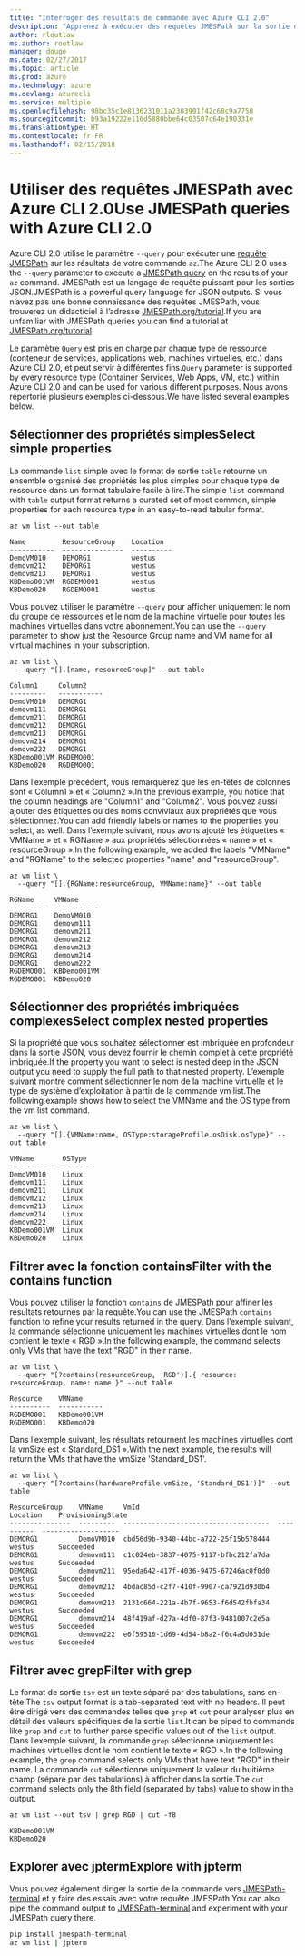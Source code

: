 ```yaml
---
title: "Interroger des résultats de commande avec Azure CLI 2.0"
description: "Apprenez à exécuter des requêtes JMESPath sur la sortie des commandes Azure CLI 2.0."
author: rloutlaw
ms.author: routlaw
manager: douge
ms.date: 02/27/2017
ms.topic: article
ms.prod: azure
ms.technology: azure
ms.devlang: azurecli
ms.service: multiple
ms.openlocfilehash: 98bc35c1e8136231011a2303901f42c68c9a7758
ms.sourcegitcommit: b93a19222e116d5880bbe64c03507c64e190331e
ms.translationtype: HT
ms.contentlocale: fr-FR
ms.lasthandoff: 02/15/2018
---
```

# <a name="use-jmespath-queries-with-azure-cli-20"></a><span data-ttu-id="d658a-103">Utiliser des requêtes JMESPath avec Azure CLI 2.0</span><span class="sxs-lookup"><span data-stu-id="d658a-103">Use JMESPath queries with Azure CLI 2.0</span></span>

<span data-ttu-id="d658a-104">Azure CLI 2.0 utilise le paramètre `--query` pour exécuter une [requête JMESPath](http://jmespath.org) sur les résultats de votre commande `az`.</span><span class="sxs-lookup"><span data-stu-id="d658a-104">The Azure CLI 2.0 uses the `--query` parameter to execute a [JMESPath query](http://jmespath.org) on the results of your `az` command.</span></span> <span data-ttu-id="d658a-105">JMESPath est un langage de requête puissant pour les sorties JSON.</span><span class="sxs-lookup"><span data-stu-id="d658a-105">JMESPath is a powerful query language for JSON outputs.</span></span>  <span data-ttu-id="d658a-106">Si vous n’avez pas une bonne connaissance des requêtes JMESPath, vous trouverez un didacticiel à l’adresse [JMESPath.org/tutorial](http://JMESPath.org/tutorial.html).</span><span class="sxs-lookup"><span data-stu-id="d658a-106">If you are unfamiliar with JMESPath queries you can find a tutorial at [JMESPath.org/tutorial](http://JMESPath.org/tutorial.html).</span></span>

<span data-ttu-id="d658a-107">Le paramètre `Query` est pris en charge par chaque type de ressource (conteneur de services, applications web, machines virtuelles, etc.) dans Azure CLI 2.0, et peut servir à différentes fins.</span><span class="sxs-lookup"><span data-stu-id="d658a-107">`Query` parameter is supported by every resource type (Container Services, Web Apps, VM, etc.) within Azure CLI 2.0 and can be used for various different purposes.</span></span>  <span data-ttu-id="d658a-108">Nous avons répertorié plusieurs exemples ci-dessous.</span><span class="sxs-lookup"><span data-stu-id="d658a-108">We have listed several examples below.</span></span>

## <a name="select-simple-properties"></a><span data-ttu-id="d658a-109">Sélectionner des propriétés simples</span><span class="sxs-lookup"><span data-stu-id="d658a-109">Select simple properties</span></span>

<span data-ttu-id="d658a-110">La commande `list` simple avec le format de sortie `table` retourne un ensemble organisé des propriétés les plus simples pour chaque type de ressource dans un format tabulaire facile à lire.</span><span class="sxs-lookup"><span data-stu-id="d658a-110">The simple `list` command with `table` output format returns a curated set of most common, simple properties for each resource type in an easy-to-read tabular format.</span></span>

```azurecli-interactive
az vm list --out table
```

```
Name         ResourceGroup    Location
-----------  ---------------  ----------
DemoVM010    DEMORG1          westus
demovm212    DEMORG1          westus
demovm213    DEMORG1          westus
KBDemo001VM  RGDEMO001        westus
KBDemo020    RGDEMO001        westus
```

<span data-ttu-id="d658a-111">Vous pouvez utiliser le paramètre `--query` pour afficher uniquement le nom du groupe de ressources et le nom de la machine virtuelle pour toutes les machines virtuelles dans votre abonnement.</span><span class="sxs-lookup"><span data-stu-id="d658a-111">You can use the `--query` parameter to show just the Resource Group name and VM name for all virtual machines in your subscription.</span></span>

```azurecli-interactive
az vm list \
  --query "[].[name, resourceGroup]" --out table
```

```
Column1     Column2
---------   -----------
DemoVM010   DEMORG1
demovm111   DEMORG1
demovm211   DEMORG1
demovm212   DEMORG1
demovm213   DEMORG1
demovm214   DEMORG1
demovm222   DEMORG1
KBDemo001VM RGDEMO001
KBDemo020   RGDEMO001
```

<span data-ttu-id="d658a-112">Dans l’exemple précédent, vous remarquerez que les en-têtes de colonnes sont « Column1 » et « Column2 ».</span><span class="sxs-lookup"><span data-stu-id="d658a-112">In the previous example, you notice that the column headings are "Column1" and "Column2".</span></span>  <span data-ttu-id="d658a-113">Vous pouvez aussi ajouter des étiquettes ou des noms conviviaux aux propriétés que vous sélectionnez.</span><span class="sxs-lookup"><span data-stu-id="d658a-113">You can add friendly labels or names to the properties you select, as well.</span></span>  <span data-ttu-id="d658a-114">Dans l’exemple suivant, nous avons ajouté les étiquettes « VMName » et « RGName » aux propriétés sélectionnées « name » et « resourceGroup ».</span><span class="sxs-lookup"><span data-stu-id="d658a-114">In the following example, we added the labels "VMName" and "RGName" to the selected properties "name" and "resourceGroup".</span></span>


```azurecli-interactive
az vm list \
  --query "[].{RGName:resourceGroup, VMName:name}" --out table
```

```
RGName     VMName
---------  -----------
DEMORG1    DemoVM010
DEMORG1    demovm111
DEMORG1    demovm211
DEMORG1    demovm212
DEMORG1    demovm213
DEMORG1    demovm214
DEMORG1    demovm222
RGDEMO001  KBDemo001VM
RGDEMO001  KBDemo020
```

## <a name="select-complex-nested-properties"></a><span data-ttu-id="d658a-115">Sélectionner des propriétés imbriquées complexes</span><span class="sxs-lookup"><span data-stu-id="d658a-115">Select complex nested properties</span></span>

<span data-ttu-id="d658a-116">Si la propriété que vous souhaitez sélectionner est imbriquée en profondeur dans la sortie JSON, vous devez fournir le chemin complet à cette propriété imbriquée.</span><span class="sxs-lookup"><span data-stu-id="d658a-116">If the property you want to select is nested deep in the JSON output you need to supply the full path to that nested property.</span></span> <span data-ttu-id="d658a-117">L’exemple suivant montre comment sélectionner le nom de la machine virtuelle et le type de système d’exploitation à partir de la commande vm list.</span><span class="sxs-lookup"><span data-stu-id="d658a-117">The following example shows how to select the VMName and the OS type from the vm list command.</span></span>

```azurecli-interactive
az vm list \
  --query "[].{VMName:name, OSType:storageProfile.osDisk.osType}" --out table
```

```
VMName       OSType
-----------  --------
DemoVM010    Linux
demovm111    Linux
demovm211    Linux
demovm212    Linux
demovm213    Linux
demovm214    Linux
demovm222    Linux
KBDemo001VM  Linux
KBDemo020    Linux
```

## <a name="filter-with-the-contains-function"></a><span data-ttu-id="d658a-118">Filtrer avec la fonction contains</span><span class="sxs-lookup"><span data-stu-id="d658a-118">Filter with the contains function</span></span>

<span data-ttu-id="d658a-119">Vous pouvez utiliser la fonction `contains` de JMESPath pour affiner les résultats retournés par la requête.</span><span class="sxs-lookup"><span data-stu-id="d658a-119">You can use the JMESPath `contains` function to refine your results returned in the query.</span></span>
<span data-ttu-id="d658a-120">Dans l’exemple suivant, la commande sélectionne uniquement les machines virtuelles dont le nom contient le texte « RGD ».</span><span class="sxs-lookup"><span data-stu-id="d658a-120">In the following example, the command selects only VMs that have the text "RGD" in their name.</span></span>

```azurecli-interactive
az vm list \
  --query "[?contains(resourceGroup, 'RGD')].{ resource: resourceGroup, name: name }" --out table
```

```
Resource    VMName
----------  -----------
RGDEMO001   KBDemo001VM
RGDEMO001   KBDemo020
```

<span data-ttu-id="d658a-121">Dans l’exemple suivant, les résultats retournent les machines virtuelles dont la vmSize est « Standard_DS1 ».</span><span class="sxs-lookup"><span data-stu-id="d658a-121">With the next example, the results will return the VMs that have the vmSize 'Standard_DS1'.</span></span>

```azurecli-interactive
az vm list \
  --query "[?contains(hardwareProfile.vmSize, 'Standard_DS1')]" --out table
```

```
ResourceGroup    VMName     VmId                                  Location    ProvisioningState
---------------  ---------  ------------------------------------  ----------  -------------------
DEMORG1          DemoVM010  cbd56d9b-9340-44bc-a722-25f15b578444  westus      Succeeded
DEMORG1          demovm111  c1c024eb-3837-4075-9117-bfbc212fa7da  westus      Succeeded
DEMORG1          demovm211  95eda642-417f-4036-9475-67246ac0f0d0  westus      Succeeded
DEMORG1          demovm212  4bdac85d-c2f7-410f-9907-ca7921d930b4  westus      Succeeded
DEMORG1          demovm213  2131c664-221a-4b7f-9653-f6d542fbfa34  westus      Succeeded
DEMORG1          demovm214  48f419af-d27a-4df0-87f3-9481007c2e5a  westus      Succeeded
DEMORG1          demovm222  e0f59516-1d69-4d54-b8a2-f6c4a5d031de  westus      Succeeded
```

## <a name="filter-with-grep"></a><span data-ttu-id="d658a-122">Filtrer avec grep</span><span class="sxs-lookup"><span data-stu-id="d658a-122">Filter with grep</span></span>

<span data-ttu-id="d658a-123">Le format de sortie `tsv` est un texte séparé par des tabulations, sans en-tête.</span><span class="sxs-lookup"><span data-stu-id="d658a-123">The `tsv` output format is a tab-separated text with no headers.</span></span> <span data-ttu-id="d658a-124">Il peut être dirigé vers des commandes telles que `grep` et `cut` pour analyser plus en détail des valeurs spécifiques de la sortie `list`.</span><span class="sxs-lookup"><span data-stu-id="d658a-124">It can be piped to commands like `grep` and `cut` to further parse specific values out of the `list` output.</span></span> <span data-ttu-id="d658a-125">Dans l’exemple suivant, la commande `grep` sélectionne uniquement les machines virtuelles dont le nom contient le texte « RGD ».</span><span class="sxs-lookup"><span data-stu-id="d658a-125">In the following example, the `grep` command selects only VMs that have text "RGD" in their name.</span></span>  <span data-ttu-id="d658a-126">La commande `cut` sélectionne uniquement la valeur du huitième champ (séparé par des tabulations) à afficher dans la sortie.</span><span class="sxs-lookup"><span data-stu-id="d658a-126">The `cut` command selects only the 8th field (separated by tabs) value to show in the output.</span></span>

```azurecli-interactive
az vm list --out tsv | grep RGD | cut -f8
```

```
KBDemo001VM
KBDemo020
```

## <a name="explore-with-jpterm"></a><span data-ttu-id="d658a-127">Explorer avec jpterm</span><span class="sxs-lookup"><span data-stu-id="d658a-127">Explore with jpterm</span></span>

<span data-ttu-id="d658a-128">Vous pouvez également diriger la sortie de la commande vers [JMESPath-terminal](https://github.com/jmespath/jmespath.terminal) et y faire des essais avec votre requête JMESPath.</span><span class="sxs-lookup"><span data-stu-id="d658a-128">You can also pipe the command output to [JMESPath-terminal](https://github.com/jmespath/jmespath.terminal) and experiment with your JMESPath query there.</span></span>

```bash
pip install jmespath-terminal
az vm list | jpterm
```

